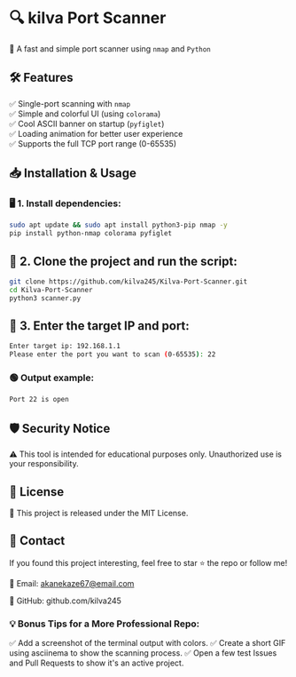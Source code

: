 # 🔍 kilva Port Scanner  
🚀 A fast and simple port scanner using `nmap` and `Python`





## 🛠 Features  
✅ Single-port scanning with `nmap`  
✅ Simple and colorful UI (using `colorama`)  
✅ Cool ASCII banner on startup (`pyfiglet`)  
✅ Loading animation for better user experience  
✅ Supports the full TCP port range (0-65535)  



## 📥 Installation & Usage  

### 🖥 1. Install dependencies:  
```bash
sudo apt update && sudo apt install python3-pip nmap -y
pip install python-nmap colorama pyfiglet
```



## 🔄 2. Clone the project and run the script:
```bash
git clone https://github.com/kilva245/Kilva-Port-Scanner.git
cd Kilva-Port-Scanner
python3 scanner.py
```



## 📌 3. Enter the target IP and port:
```bash
Enter target ip: 192.168.1.1
Please enter the port you want to scan (0-65535): 22
```



### 🟢 Output example:
```bash
Port 22 is open
```



## 🛡 Security Notice
⚠ This tool is intended for educational purposes only. Unauthorized use is your responsibility.



## 📝 License
📜 This project is released under the MIT License.



## 🔗 Contact
If you found this project interesting, feel free to star ⭐ the repo or follow me!

📧 Email: akanekaze67@email.com

🔗 GitHub: github.com/kilva245

### 💡 Bonus Tips for a More Professional Repo:
✅ Add a screenshot of the terminal output with colors.
✅ Create a short GIF using asciinema to show the scanning process.
✅ Open a few test Issues and Pull Requests to show it's an active project.
